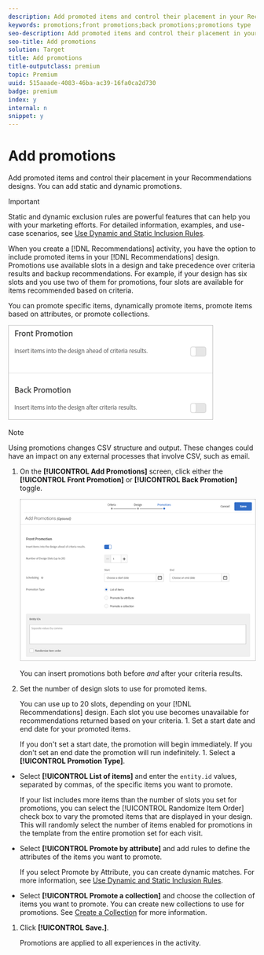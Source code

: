 ```yaml
---
description: Add promoted items and control their placement in your Recommendations designs. You can add static and dynamic promotions.
keywords: promotions;front promotions;back promotions;promotions type
seo-description: Add promoted items and control their placement in your Recommendations designs. You can add static and dynamic promotions.
seo-title: Add promotions
solution: Target
title: Add promotions
title-outputclass: premium
topic: Premium
uuid: 515aaade-4083-46ba-ac39-16fa0ca2d730
badge: premium
index: y
internal: n
snippet: y
---
```


# Add promotions

Add promoted items and control their placement in your Recommendations designs. You can add static and dynamic promotions.

>[!IMPORTANT]
>
>Static and dynamic exclusion rules are powerful features that can help you with your marketing efforts. For detailed information, examples, and use-case scenarios, see [Use Dynamic and Static Inclusion Rules](../../c-recommendations/c-algorithms/c-use-dynamic-and-static-inclusion-rules.md#concept_4CB5C0FA705D4E449BD0B37B3D987F9F).

When you create a [!DNL Recommendations] activity, you have the option to include promoted items in your [!DNL Recommendations] design. Promotions use available slots in a design and take precedence over criteria results and backup recommendations. For example, if your design has six slots and you use two of them for promotions, four slots are available for items recommended based on criteria.

You can promote specific items, dynamically promote items, promote items based on attributes, or promote collections.

![](assets/add_promotion_toggles.png)

>[!NOTE]
>
>Using promotions changes CSV structure and output. These changes could have an impact on any external processes that involve CSV, such as email.

1. On the **[!UICONTROL Add Promotions]** screen, click either the **[!UICONTROL Front Promotion]** or **[!UICONTROL Back Promotion]** toggle.

   ![](assets/add_promotion_front.png)

   You can insert promotions both before *and* after your criteria results. 
1. Set the number of design slots to use for promoted items.

   You can use up to 20 slots, depending on your [!DNL Recommendations] design. Each slot you use becomes unavailable for recommendations returned based on your criteria. 1. Set a start date and end date for your promoted items.

   If you don't set a start date, the promotion will begin immediately. If you don't set an end date the promotion will run indefinitely. 1. Select a **[!UICONTROL Promotion Type]**.

* Select **[!UICONTROL List of items]** and enter the `entity.id` values, separated by commas, of the specific items you want to promote.

  If your list includes more items than the number of slots you set for promotions, you can select the [!UICONTROL Randomize Item Order] check box to vary the promoted items that are displayed in your design. This will randomly select the number of items enabled for promotions in the template from the entire promotion set for each visit. 

* Select **[!UICONTROL Promote by attribute]** and add rules to define the attributes of the items you want to promote.

  If you select Promote by Attribute, you can create dynamic matches. For more information, see [Use Dynamic and Static Inclusion Rules](../../c-recommendations/c-algorithms/c-use-dynamic-and-static-inclusion-rules.md#concept_4CB5C0FA705D4E449BD0B37B3D987F9F). 

* Select **[!UICONTROL Promote a collection]** and choose the collection of items you want to promote. You can create new collections to use for promotions. See [Create a Collection](../../c-recommendations/c-products/c-collections.md#task_1256DFF6842141FCAADD9E1428EF7F08) for more information.

1. Click **[!UICONTROL Save.]**.

   Promotions are applied to all experiences in the activity. 
